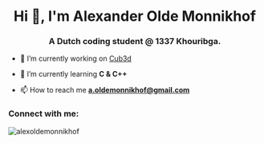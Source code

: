 <h1 align="center">Hi 👋, I'm Alexander Olde Monnikhof</h1>
<h3 align="center">A Dutch coding student @ 1337 Khouribga.</h3>

- 🔭 I’m currently working on [Cub3d](https://github.com/AlexOldeMonnikhof/cub3d)

- 🌱 I’m currently learning **C & C++**

- 📫 How to reach me **a.oldemonnikhof@gmail.com**

<h3 align="left">Connect with me:</h3>
<p align="left">
</p>

<p><img align="center" src="https://github-readme-streak-stats.herokuapp.com/?user=alexoldemonnikhof&" alt="alexoldemonnikhof" /></p>

